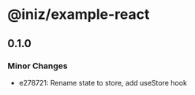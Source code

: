 # @iniz/example-react

## 0.1.0

### Minor Changes

- e278721: Rename state to store, add useStore hook
